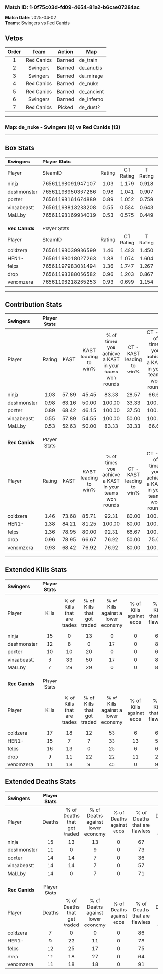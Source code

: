 ### Match ID: 1-0f75c03d-fd09-4654-81a2-b6cae07284ac  
**Match Date**: 2025-04-02  
**Teams**: Swingers vs Red Canids  

## Vetos  

| Order | Team | Action | Map |
| :---: | :--: | :----: | --- |
| 1 | Red Canids | Banned | de_train |
| 2 | Swingers | Banned | de_anubis |
| 3 | Swingers | Banned | de_mirage |
| 4 | Red Canids | Banned | de_nuke |
| 5 | Red Canids | Banned | de_ancient |
| 6 | Swingers | Banned | de_inferno |
| 7 | Red Canids | Picked | de_dust2 |

---  

### **Map**: de_nuke - Swingers (6) vs Red Canids (13)  
---  

## Box Stats  

| **Swingers**   | Player Stats      |        |           |          |       |      |       |         |        |      |     |
| :- | :- | :-: | :-: | :-: | :-: | :-: | :-: | :-: | :-: | :-: | :-: |
| Player         | SteamID           | Rating | CT Rating | T Rating | KAST  | ADR  | Kills | Assists | Deaths | K/D  | HS% |
| ninja          | 76561198091947107 |  1.03  |   1.179   |  0.918   | 57.89 | 81.2 |  15   |    4    |   15   | 1.00 | 66  |
| deshmonster    | 76561198950367286 |  0.98  |   1.041   |  0.907   | 63.16 | 66.0 |  12   |    2    |   11   | 1.09 | 25  |
| ponter         | 76561198161674889 |  0.89  |   1.052   |  0.759   | 68.42 | 74.0 |  10   |    5    |   14   | 0.71 | 50  |
| vinaabeastt    | 76561198813233208 |  0.55  |   0.584   |  0.643   | 57.89 | 49.7 |   6   |    5    |   14   | 0.43 | 66  |
| MaLLby         | 76561198169934019 |  0.53  |   0.575   |  0.449   | 52.63 | 42.1 |   7   |    4    |   14   | 0.50 | 28  |
|                |                   |        |           |          |       |      |       |         |        |      |     |
|                |                   |        |           |          |       |      |       |         |        |      |     |
|                |                   |        |           |          |       |      |       |         |        |      |     |
| **Red Canids** | Player Stats      |        |           |          |       |      |       |         |        |      |     |
| Player         | SteamID           | Rating | CT Rating | T Rating | KAST  | ADR  | Kills | Assists | Deaths | K/D  | HS% |
| coldzera       | 76561198039986599 |  1.46  |   1.483   |  1.450   | 73.68 | 87.3 |  17   |    1    |   7    | 2.43 | 64  |
| HEN1-          | 76561198018027263 |  1.38  |   1.074   |  1.604   | 84.21 | 79.0 |  15   |    4    |   9    | 1.67 | 40  |
| felps          | 76561197983031494 |  1.36  |   1.747   |  1.267   | 78.95 | 95.2 |  16   |    5    |   12   | 1.33 | 68  |
| drop           | 76561198388056582 |  0.96  |   1.203   |  0.867   | 78.95 | 65.1 |   9   |    3    |   11   | 0.82 | 77  |
| venomzera      | 76561198218265253 |  0.93  |   0.699   |  1.154   | 68.42 | 53.8 |  11   |    1    |   11   | 1.00 | 72  |
---  

## Contribution Stats  

| **Swingers**   | Player Stats |       |                      |                                                        |                           |                                                             |                          |                                                            |
| :- | :-: | :-: | :-: | :-: | :-: | :-: | :-: | :-: |
| Player         |    Rating    | KAST  | KAST leading to win% | % of times you achieve a KAST in your teams won rounds | CT - KAST leading to win% | CT - % of times you achieve a KAST in your teams won rounds | T - KAST leading to win% | T - % of times you achieve a KAST in your teams won rounds |
| ninja          |     1.03     | 57.89 |        45.45         |                         83.33                          |           28.57           |                            66.67                            |          75.00           |                           100.00                           |
| deshmonster    |     0.98     | 63.16 |        50.00         |                         100.00                         |           33.33           |                           100.00                            |          100.00          |                           100.00                           |
| ponter         |     0.89     | 68.42 |        46.15         |                         100.00                         |           37.50           |                           100.00                            |          60.00           |                           100.00                           |
| vinaabeastt    |     0.55     | 57.89 |        54.55         |                         100.00                         |           50.00           |                           100.00                            |          60.00           |                           100.00                           |
| MaLLby         |     0.53     | 52.63 |        50.00         |                         83.33                          |           33.33           |                            66.67                            |          75.00           |                           100.00                           |
|                |              |       |                      |                                                        |                           |                                                             |                          |                                                            |
|                |              |       |                      |                                                        |                           |                                                             |                          |                                                            |
|                |              |       |                      |                                                        |                           |                                                             |                          |                                                            |
| **Red Canids** | Player Stats |       |                      |                                                        |                           |                                                             |                          |                                                            |
| Player         |    Rating    | KAST  | KAST leading to win% | % of times you achieve a KAST in your teams won rounds | CT - KAST leading to win% | CT - % of times you achieve a KAST in your teams won rounds | T - KAST leading to win% | T - % of times you achieve a KAST in your teams won rounds |
| coldzera       |     1.46     | 73.68 |        85.71         |                         92.31                          |           80.00           |                           100.00                            |          88.89           |                           88.89                            |
| HEN1-          |     1.38     | 84.21 |        81.25         |                         100.00                         |           80.00           |                           100.00                            |          81.82           |                           100.00                           |
| felps          |     1.36     | 78.95 |        80.00         |                         92.31                          |           66.67           |                           100.00                            |          88.89           |                           88.89                            |
| drop           |     0.96     | 78.95 |        66.67         |                         76.92                          |           50.00           |                            75.00                            |          77.78           |                           77.78                            |
| venomzera      |     0.93     | 68.42 |        76.92         |                         76.92                          |           80.00           |                           100.00                            |          75.00           |                           66.67                            |
---  

## Extended Kills Stats  

| **Swingers**   | Player Stats |                            |                            |                                    |                         |                              |                                 |                                       |                    |           |
| :- | :-: | :-: | :-: | :-: | :-: | :-: | :-: | :-: | :-: | :-: |
| Player         |    Kills     | % of Kills that are trades | % of Kills that got traded | % of Kills against a lower economy | % of Kills against ecos | % of Kills that are flawless | % of Kills that are close duels | % of Kills that are assisted by flash | Pistol Round Kills | AWP Kills |
| ninja          |      15      |             0              |             13             |                 0                  |            0            |              67              |                0                |                  13                   |         1          |     0     |
| deshmonster    |      12      |             8              |             0              |                 17                 |            0            |              83              |                0                |                   0                   |         0          |     4     |
| ponter         |      10      |             10             |             20             |                 0                  |            0            |              60              |               20                |                   0                   |         0          |     0     |
| vinaabeastt    |      6       |             33             |             50             |                 17                 |            0            |              83              |                0                |                   0                   |         2          |     0     |
| MaLLby         |      7       |             29             |             29             |                 0                  |            0            |              86              |                0                |                   0                   |         2          |     0     |
|                |              |                            |                            |                                    |                         |                              |                                 |                                       |                    |           |
|                |              |                            |                            |                                    |                         |                              |                                 |                                       |                    |           |
|                |              |                            |                            |                                    |                         |                              |                                 |                                       |                    |           |
| **Red Canids** | Player Stats |                            |                            |                                    |                         |                              |                                 |                                       |                    |           |
| Player         |    Kills     | % of Kills that are trades | % of Kills that got traded | % of Kills against a lower economy | % of Kills against ecos | % of Kills that are flawless | % of Kills that are close duels | % of Kills that are assisted by flash | Pistol Round Kills | AWP Kills |
| coldzera       |      17      |             18             |             12             |                 53                 |            6            |              65              |               12                |                   0                   |         1          |     0     |
| HEN1-          |      15      |             7              |             7              |                 33                 |           13            |              53              |               13                |                   0                   |         3          |     3     |
| felps          |      16      |             13             |             0              |                 25                 |            6            |              63              |                0                |                  13                   |         2          |     0     |
| drop           |      9       |             11             |             22             |                 22                 |           11            |              22              |               11                |                   0                   |         3          |     0     |
| venomzera      |      11      |             18             |             9              |                 45                 |            0            |              91              |                0                |                   0                   |         1          |     0     |
## Extended Deaths Stats  

| **Swingers**   | Player Stats |                             |                                   |                          |                               |                            |                           |               |
| :- | :-: | :-: | :-: | :-: | :-: | :-: | :-: | :-: |
| Player         |    Deaths    | % of Deaths that get traded | % of Deaths against lower economy | % of Deaths against ecos | % of Deaths that are flawless | % of Deaths that are close | % of Deaths while blinded | Deaths to AWP |
| ninja          |      15      |             13              |                13                 |            0             |              67               |             7              |             0             |       1       |
| deshmonster    |      11      |              0              |                 9                 |            0             |              73               |             0              |             0             |       0       |
| ponter         |      14      |             14              |                 7                 |            0             |              36               |             21             |             0             |       0       |
| vinaabeastt    |      14      |             14              |                 7                 |            0             |              57               |             7              |             7             |       1       |
| MaLLby         |      14      |              0              |                 7                 |            0             |              71               |             0              |             7             |       1       |
|                |              |                             |                                   |                          |                               |                            |                           |               |
|                |              |                             |                                   |                          |                               |                            |                           |               |
|                |              |                             |                                   |                          |                               |                            |                           |               |
| **Red Canids** | Player Stats |                             |                                   |                          |                               |                            |                           |               |
| Player         |    Deaths    | % of Deaths that get traded | % of Deaths against lower economy | % of Deaths against ecos | % of Deaths that are flawless | % of Deaths that are close | % of Deaths while blinded | Deaths to AWP |
| coldzera       |      7       |              0              |                 0                 |            0             |              86               |             14             |             0             |       0       |
| HEN1-          |      9       |             22              |                11                 |            0             |              78               |             0              |             0             |       0       |
| felps          |      12      |             25              |                17                 |            0             |              75               |             0              |             8             |       3       |
| drop           |      11      |             18              |                27                 |            0             |              64               |             9              |             0             |       0       |
| venomzera      |      11      |             18              |                18                 |            0             |              91               |             0              |             9             |       1       |
